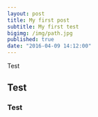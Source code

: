 ```yaml
---
layout: post
title: My first post
subtitle: My first test
bigimg: /img/path.jpg
published: true
date: "2016-04-09 14:12:00"
---
```




Test

## Test

### Test
